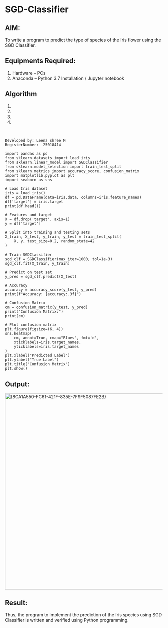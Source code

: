 # SGD-Classifier
## AIM:
To write a program to predict the type of species of the Iris flower using the SGD Classifier.

## Equipments Required:
1. Hardware – PCs
2. Anaconda – Python 3.7 Installation / Jupyter notebook

## Algorithm
1. 
2. 
3. 
4. 

```


Developed by: Leena shree M
RegisterNumber:  25018414

import pandas as pd
from sklearn.datasets import load_iris
from sklearn.linear_model import SGDClassifier
from sklearn.model_selection import train_test_split
from sklearn.metrics import accuracy_score, confusion_matrix
import matplotlib.pyplot as plt
import seaborn as sns

# Load Iris dataset
iris = load_iris()
df = pd.DataFrame(data=iris.data, columns=iris.feature_names)
df['target'] = iris.target
print(df.head())

# Features and target
X = df.drop('target', axis=1)
y = df['target']

# Split into training and testing sets
X_train, X_test, y_train, y_test = train_test_split(
    X, y, test_size=0.2, random_state=42
)

# Train SGDClassifier
sgd_clf = SGDClassifier(max_iter=1000, tol=1e-3)
sgd_clf.fit(X_train, y_train)

# Predict on test set
y_pred = sgd_clf.predict(X_test)

# Accuracy
accuracy = accuracy_score(y_test, y_pred)
print(f"Accuracy: {accuracy:.3f}")

# Confusion Matrix
cm = confusion_matrix(y_test, y_pred)
print("Confusion Matrix:")
print(cm)

# Plot confusion matrix
plt.figure(figsize=(6, 4))
sns.heatmap(
    cm, annot=True, cmap="Blues", fmt='d',
    xticklabels=iris.target_names,
    yticklabels=iris.target_names
)
plt.xlabel("Predicted Label")
plt.ylabel("True Label")
plt.title("Confusion Matrix")
plt.show()

```

## Output:
<img width="825" height="626" alt="{8CA1A550-FC61-421F-835E-7F9F5087FE2B}" src="https://github.com/user-attachments/assets/3b1778a8-afb3-42a4-96df-8ab8355b2946" />



## Result:
Thus, the program to implement the prediction of the Iris species using SGD Classifier is written and verified using Python programming.
